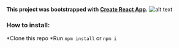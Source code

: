 **This project was bootstrapped with [Create React App](https://github.com/facebookincubator/create-react-app).**
![alt text]()

### How to install:
*Clone this repo 
*Run `npm install` or `npm i`
